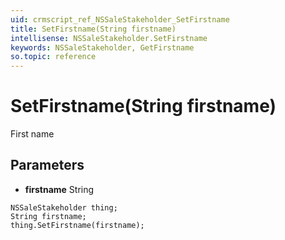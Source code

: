 ```yaml
---
uid: crmscript_ref_NSSaleStakeholder_SetFirstname
title: SetFirstname(String firstname)
intellisense: NSSaleStakeholder.SetFirstname
keywords: NSSaleStakeholder, GetFirstname
so.topic: reference
---
```


# SetFirstname(String firstname)

First name

## Parameters

* **firstname** String

```crmscript
NSSaleStakeholder thing;
String firstname;
thing.SetFirstname(firstname);
```


